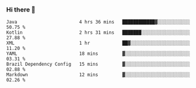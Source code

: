 ### Hi there 👋

<!--START_SECTION:waka-->

```text
Java                       4 hrs 36 mins   ████████████▓░░░░░░░░░░░░   50.75 %
Kotlin                     2 hrs 31 mins   ███████░░░░░░░░░░░░░░░░░░   27.88 %
XML                        1 hr            ██▓░░░░░░░░░░░░░░░░░░░░░░   11.20 %
YAML                       18 mins         ▓░░░░░░░░░░░░░░░░░░░░░░░░   03.31 %
Brazil Dependency Config   15 mins         ▓░░░░░░░░░░░░░░░░░░░░░░░░   02.88 %
Markdown                   12 mins         ▓░░░░░░░░░░░░░░░░░░░░░░░░   02.26 %
```

<!--END_SECTION:waka-->

<!--
**jerry-shao/jerry-shao** is a ✨ _special_ ✨ repository because its `README.md` (this file) appears on your GitHub profile.

Here are some ideas to get you started:

- 🔭 I’m currently working on ...
- 🌱 I’m currently learning ...
- 👯 I’m looking to collaborate on ...
- 🤔 I’m looking for help with ...
- 💬 Ask me about ...
- 📫 How to reach me: ...
- 😄 Pronouns: ...
- ⚡ Fun fact: ...
-->
